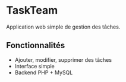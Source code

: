 # TaskTeam

Application web simple de gestion des tâches.

## Fonctionnalités

- Ajouter, modifier, supprimer des tâches
- Interface simple
- Backend PHP + MySQL
